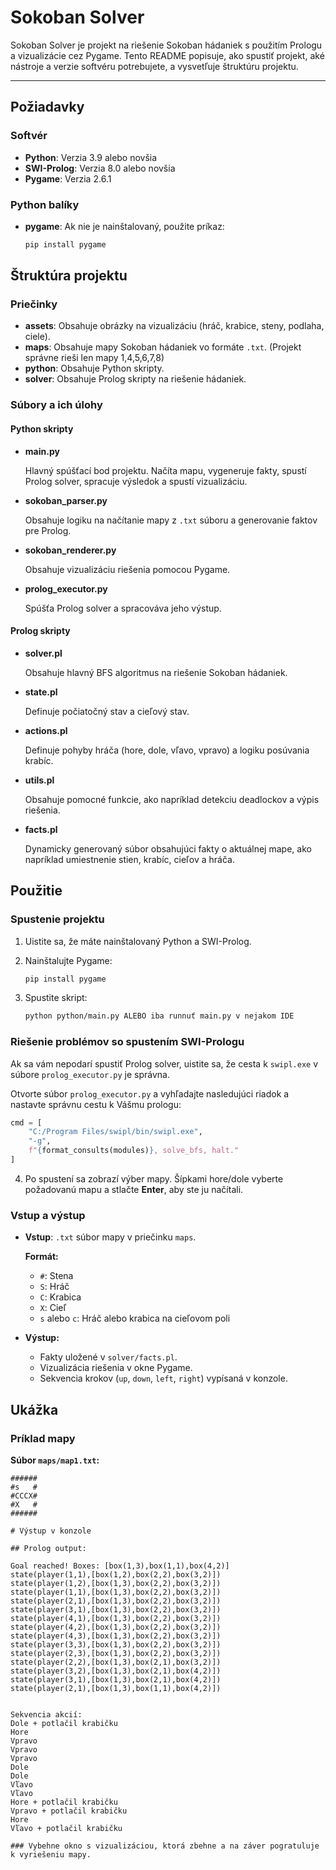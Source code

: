 # Sokoban Solver

Sokoban Solver je projekt na riešenie Sokoban hádaniek s použitím Prologu a vizualizácie cez Pygame. Tento README popisuje, ako spustiť projekt, aké nástroje a verzie softvéru potrebujete, a vysvetľuje štruktúru projektu.

---

## Požiadavky

### Softvér
- **Python**: Verzia 3.9 alebo novšia
- **SWI-Prolog**: Verzia 8.0 alebo novšia
- **Pygame**: Verzia 2.6.1

### Python balíky
- **pygame**: Ak nie je nainštalovaný, použite príkaz:

    ```bash
    pip install pygame
    ```

## Štruktúra projektu

### Priečinky
- **assets**: Obsahuje obrázky na vizualizáciu (hráč, krabice, steny, podlaha, ciele).
- **maps**: Obsahuje mapy Sokoban hádaniek vo formáte `.txt`. (Projekt správne rieši len mapy 1,4,5,6,7,8)
- **python**: Obsahuje Python skripty.
- **solver**: Obsahuje Prolog skripty na riešenie hádaniek.

### Súbory a ich úlohy

#### Python skripty
- **main.py**

  Hlavný spúšťací bod projektu. Načíta mapu, vygeneruje fakty, spustí Prolog solver, spracuje výsledok a spustí vizualizáciu.

- **sokoban_parser.py**

  Obsahuje logiku na načítanie mapy z `.txt` súboru a generovanie faktov pre Prolog.

- **sokoban_renderer.py**

  Obsahuje vizualizáciu riešenia pomocou Pygame.

- **prolog_executor.py**

  Spúšťa Prolog solver a spracováva jeho výstup.

#### Prolog skripty
- **solver.pl**

  Obsahuje hlavný BFS algoritmus na riešenie Sokoban hádaniek.

- **state.pl**

  Definuje počiatočný stav a cieľový stav.

- **actions.pl**

  Definuje pohyby hráča (hore, dole, vľavo, vpravo) a logiku posúvania krabíc.

- **utils.pl**

  Obsahuje pomocné funkcie, ako napríklad detekciu deadlockov a výpis riešenia.

- **facts.pl**

  Dynamicky generovaný súbor obsahujúci fakty o aktuálnej mape, ako napríklad umiestnenie stien, krabíc, cieľov a hráča.

## Použitie

### Spustenie projektu
1. Uistite sa, že máte nainštalovaný Python a SWI-Prolog.
2. Nainštalujte Pygame:

    ```bash
    pip install pygame
    ```

3. Spustite skript:

    ```bash
    python python/main.py ALEBO iba runnuť main.py v nejakom IDE
    ```

### Riešenie problémov so spustením SWI-Prologu

Ak sa vám nepodarí spustiť Prolog solver, uistite sa, že cesta k `swipl.exe` v súbore `prolog_executor.py` je správna.

Otvorte súbor `prolog_executor.py` a vyhľadajte nasledujúci riadok a nastavte správnu cestu k Vášmu prologu:

```python
cmd = [
    "C:/Program Files/swipl/bin/swipl.exe",
    "-g",
    f"{format_consults(modules)}, solve_bfs, halt."
]
```


4. Po spustení sa zobrazí výber mapy. Šípkami hore/dole vyberte požadovanú mapu a stlačte **Enter**, aby ste ju načítali.

### Vstup a výstup

- **Vstup**: `.txt` súbor mapy v priečinku `maps`.

  **Formát:**
  - `#`: Stena
  - `S`: Hráč
  - `C`: Krabica
  - `X`: Cieľ
  - `s` alebo `c`: Hráč alebo krabica na cieľovom poli

- **Výstup:**
  - Fakty uložené v `solver/facts.pl`.
  - Vizualizácia riešenia v okne Pygame.
  - Sekvencia krokov (`up`, `down`, `left`, `right`) vypísaná v konzole.

## Ukážka

### Príklad mapy

**Súbor `maps/map1.txt`:**

```shell
######
#s   #
#CCCX#
#X   #
######

# Výstup v konzole

## Prolog output:

Goal reached! Boxes: [box(1,3),box(1,1),box(4,2)]
state(player(1,1),[box(1,2),box(2,2),box(3,2)])
state(player(1,2),[box(1,3),box(2,2),box(3,2)])
state(player(1,1),[box(1,3),box(2,2),box(3,2)])
state(player(2,1),[box(1,3),box(2,2),box(3,2)])
state(player(3,1),[box(1,3),box(2,2),box(3,2)])
state(player(4,1),[box(1,3),box(2,2),box(3,2)])
state(player(4,2),[box(1,3),box(2,2),box(3,2)])
state(player(4,3),[box(1,3),box(2,2),box(3,2)])
state(player(3,3),[box(1,3),box(2,2),box(3,2)])
state(player(2,3),[box(1,3),box(2,2),box(3,2)])
state(player(2,2),[box(1,3),box(2,1),box(3,2)])
state(player(3,2),[box(1,3),box(2,1),box(4,2)])
state(player(3,1),[box(1,3),box(2,1),box(4,2)])
state(player(2,1),[box(1,3),box(1,1),box(4,2)])


Sekvencia akcií:
Dole + potlačil krabičku
Hore
Vpravo
Vpravo
Vpravo
Dole
Dole
Vľavo
Vľavo
Hore + potlačil krabičku
Vpravo + potlačil krabičku
Hore
Vľavo + potlačil krabičku

### Vybehne okno s vizualizáciou, ktorá zbehne a na záver pogratuluje k vyriešeniu mapy.
